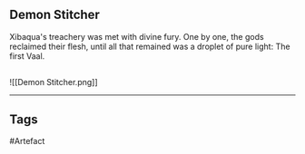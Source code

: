 ## Demon Stitcher
Xibaqua's treachery was met with divine fury.
One by one, the gods reclaimed their flesh,
until all that remained was a droplet of pure light:
The first Vaal.
## 
![[Demon Stitcher.png]]

---
## Tags
#Artefact